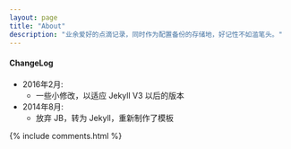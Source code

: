 ```yaml
---
layout: page
title: "About"
description: "业余爱好的点滴记录，同时作为配置备份的存储地，好记性不如滥笔头。"
---
```


#### ChangeLog

- 2016年2月:
    - 一些小修改，以适应 Jekyll V3 以后的版本
- 2014年8月:
    - 放弃 JB，转为 Jekyll，重新制作了模板

{% include comments.html %}
